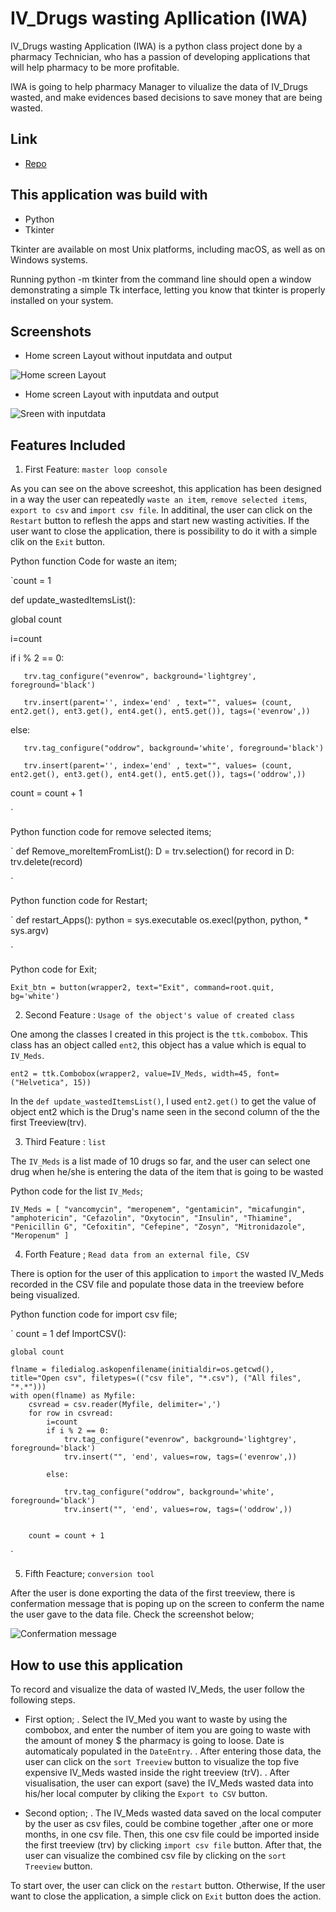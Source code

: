 # IV_Drugs wasting Apllication (IWA)

IV_Drugs wasting Application (IWA) is a python class project done by a pharmacy Technician, who has a passion of developing applications that will help pharmacy to be more profitable. 

IWA is going to help pharmacy Manager to vilualize the  data of IV_Drugs wasted, and make evidences based decisions to save money that are being wasted.

## Link

- [Repo](https://github.com/NIYITANGA/Python_IV_Meds_WastingApps)

## This application was build with

- Python
- Tkinter

Tkinter are available on most Unix platforms, including macOS, as well as on Windows systems.

Running python -m tkinter from the command line should open a window demonstrating a simple Tk interface, letting you know that tkinter is properly installed on your system.


## Screenshots

- Home screen Layout without inputdata and output

![Home screen Layout ](https://github.com/NIYITANGA/Python_IV_Meds_WastingApps/blob/master/image/withoutiinput.png)

- Home screen Layout with inputdata and output

![Sreen with inputdata](https://github.com/NIYITANGA/Python_IV_Meds_WastingApps/blob/master/image/withinput.png)

## Features Included

1. First Feature: `master loop console`

As you can see on the above screeshot, this application has been designed in a way the user can repeatedly `waste an item`, `remove selected items`, `export to csv` and `import csv file`.  In additinal, the user can click on the `Restart` button to reflesh the apps and start new wasting activities. If the user want to close the application, there is possibility to do it with a simple clik on the `Exit` button.

Python function Code for waste an item;

`count = 1

 def update_wastedItemsList():

   global count 
   
   i=count

   if i % 2 == 0:

       trv.tag_configure("evenrow", background='lightgrey', foreground='black')
       
       trv.insert(parent='', index='end' , text="", values= (count, ent2.get(), ent3.get(), ent4.get(), ent5.get()), tags=('evenrow',)) 
       
       
   else:

       trv.tag_configure("oddrow", background='white', foreground='black')
       
       trv.insert(parent='', index='end' , text="", values= (count, ent2.get(), ent3.get(), ent4.get(), ent5.get()), tags=('oddrow',)) 
    
      
   count = count + 1
   
`
 
Python function code for remove selected items;

`
def Remove_moreItemFromList():
    D = trv.selection()
    for record in D:
        trv.delete(record)

`


Python function code for Restart;

`
def restart_Apps():
    python = sys.executable
    os.execl(python, python, * sys.argv)

`

Python code for Exit;

`
Exit_btn = button(wrapper2, text="Exit", command=root.quit, bg='white')
`


2. Second Feature : `Usage of the object's value of created class`

One among the classes I created in this project is the `ttk.combobox`. This class has an object called `ent2`, this object has a value which is equal to `IV_Meds`. 

`
ent2 = ttk.Combobox(wrapper2, value=IV_Meds, width=45, font=("Helvetica", 15))
`

In the `def update_wastedItemsList()`, I used `ent2.get()` to get the value of object ent2 which is the Drug's name seen in the second column of the  the first Treeview(trv).

3. Third Feature : `list`

The `IV_Meds` is a list made of 10 drugs so far, and the user can select one drug when he/she is entering the data of the item that is going to be wasted

Python code for the list `IV_Meds`;

`
IV_Meds = [
    "vancomycin",
    "meropenem",
    "gentamicin",
    "micafungin",
    "amphotericin",
    "Cefazolin",
    "Oxytocin",
    "Insulin",
    "Thiamine",
    "Penicillin G",
    "Cefoxitin",
    "Cefepine",
    "Zosyn",
    "Mitronidazole",
    "Meropenum"
]
`

4. Forth Feature ; `Read data from an external file, CSV`

There is option for the user of this application to `import` the wasted IV_Meds recorded in the CSV file and populate those data in the treeview before being visualized.

Python function code for import csv file;

`
count = 1
def ImportCSV():

    global count

    flname = filedialog.askopenfilename(initialdir=os.getcwd(), title="Open csv", filetypes=(("csv file", "*.csv"), ("All files", "*.*")))
    with open(flname) as Myfile:
        csvread = csv.reader(Myfile, delimiter=',')
        for row in csvread:
            i=count
            if i % 2 == 0:
                trv.tag_configure("evenrow", background='lightgrey', foreground='black')
                trv.insert("", 'end', values=row, tags=('evenrow',))

            else:

                trv.tag_configure("oddrow", background='white', foreground='black')
                trv.insert("", 'end', values=row, tags=('oddrow',))


        count = count + 1
        


`


5. Fifth Feacture; `conversion tool`

After the user is done exporting the data of the first treeview, there is confermation message that is poping up on the screen to conferm the name the user gave to the data file. Check the screenshot below;

![Confermation message](https://github.com/NIYITANGA/Python_IV_Meds_WastingApps/blob/master/image/Messagebox.png)



## How to use this application


To record and visualize the data of wasted IV_Meds, the user follow the following steps. 
 - First option;
    . Select the IV_Med you want to waste by using the combobox, and enter the number of item you are going to waste with the amount of money $ the pharmacy is going to loose. Date is automaticaly populated in the `DateEntry`.
    . After entering those data, the user can click on the `sort Treeview` button to visualize the top five expensive IV_Meds wasted inside  the right treeview (trV).
    . After visualisation, the user can export (save) the IV_Meds wasted data into his/her local computer by cliking the `Export to CSV` button.

 - Second option;
    . The IV_Meds wasted data saved on the local computer by the user as csv files, could be combine together ,after one or more months, in one csv file. Then, this one csv file could be imported inside the first treeview (trv) by clicking `import csv file` button. After that, the user can visualize the combined csv file by clicking on the `sort Treeview` button.
    

To start over, the user can click on the `restart` button. Otherwise, If the user want to close the application, a simple click on `Exit` button does the action.
